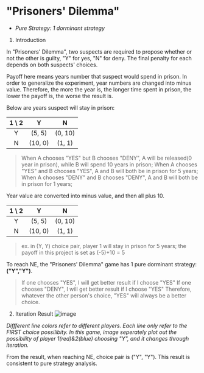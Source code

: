 # "Prisoners' Dilemma"  
+ *Pure Strategy: 1 dorminant strategy*

1. Introduction

In "Prisoners' Dilemma", two suspects are required to propose whether or not the other is guilty, "Y" for yes, "N" for deny. The final penalty for each depends on both suspects' choices.

Payoff here means years number that suspect would spend in prison.
In order to generalize the experiment, year numbers are changed into minus value.
Therefore, the more the year is, the longer time spent in prison, the lower the payoff is, the worse the result is.

Below are years suspect will stay in prison:

| 1 \ 2 | Y | N|
|:----:|:----:|:----:|
| Y | (5, 5) | (0, 10) |
| N | (10, 0) | (1, 1) |
> When A chooses "YES" but B chooses "DENY", A will be released(0 year in prison), while B will spend 10 years in prison;
> When A chooses "YES" and B chooses "YES", A and B will both be in prison for 5 years;
> When A chooses "DENY" and B chooses "DENY", A and B will both be in prison for 1 years;

Year value are converted into minus value, and then all plus 10.

| 1 \ 2 | Y | N|
|:----:|:----:|:----:|
| Y | (5, 5) | (0, 10) |
| N | (10, 0) | (1, 1) |
> ex. in (Y, Y) choice pair, player 1 will stay in prison for 5 years; 
>	 the payoff in this project is set as (-5)+10 = 5


To reach NE, the "Prisoners' Dilemma" game has 1 pure dorminant strategy: **("Y","Y")**.
> If one chooses "YES", I will get better result if I choose "YES"
> If one chooses "DENY", I will get better result if I choose "YES"
> Therefore, whatever the other person's choice, "YES" will always be a better choice.

2. Iteration Result
![image](https://github.com/CnDE-M/Game_Theory_Model_Iteration_strategy/blob/master/prisoners%20dilemma.png)

*Diffferent line colors refer to different players. Each line only refer to the FIRST choice possilibity.*
*In this game, image seperately plot out the possibility of player 1(red)&2(blue) choosing "Y", and it changes through iteration.*


From the result, when reaching NE, choice pair is ("Y", "Y"). This result is consistent to pure strategy analysis.
